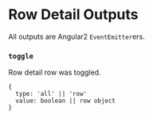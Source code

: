 # Row Detail Outputs
All outputs are Angular2 `EventEmitter`ers.

### `toggle`
Row detail row was toggled.

```
{
  type: 'all' || 'row'
  value: boolean || row object
}
```
